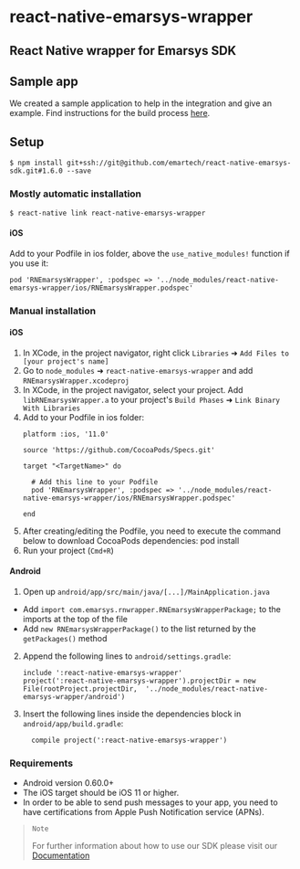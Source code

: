 
# react-native-emarsys-wrapper

## React Native wrapper for Emarsys SDK

## Sample app
We created a sample application to help in the integration and give an example. Find instructions for the build process <a href="https://github.com/emartech/react-native-emarsys-sdk/tree/master/sample" title="Sample app">here</a>.

## Setup

`$ npm install git+ssh://git@github.com/emartech/react-native-emarsys-sdk.git#1.6.0 --save`

### Mostly automatic installation

`$ react-native link react-native-emarsys-wrapper`

#### iOS

Add to your Podfile in ios folder, above the `use_native_modules!` function if you use it:
```
pod 'RNEmarsysWrapper', :podspec => '../node_modules/react-native-emarsys-wrapper/ios/RNEmarsysWrapper.podspec'
```


### Manual installation

#### iOS

1. In XCode, in the project navigator, right click `Libraries` ➜ `Add Files to [your project's name]`
2. Go to `node_modules` ➜ `react-native-emarsys-wrapper` and add `RNEmarsysWrapper.xcodeproj`
3. In XCode, in the project navigator, select your project. Add `libRNEmarsysWrapper.a` to your project's `Build Phases` ➜ `Link Binary With Libraries`
4. Add to your Podfile in ios folder:
  	```
	platform :ios, '11.0'

	source 'https://github.com/CocoaPods/Specs.git'

	target "<TargetName>" do
	
	  # Add this line to your Podfile
	  pod 'RNEmarsysWrapper', :podspec => '../node_modules/react-native-emarsys-wrapper/ios/RNEmarsysWrapper.podspec'
	  
	end
  	```	
5. After creating/editing the Podfile, you need to execute the command below to download CocoaPods dependencies: pod install
6. Run your project (`Cmd+R`)

#### Android

1. Open up `android/app/src/main/java/[...]/MainApplication.java`
  - Add `import com.emarsys.rnwrapper.RNEmarsysWrapperPackage;` to the imports at the top of the file
  - Add `new RNEmarsysWrapperPackage()` to the list returned by the `getPackages()` method
2. Append the following lines to `android/settings.gradle`:
  	```
  	include ':react-native-emarsys-wrapper'
  	project(':react-native-emarsys-wrapper').projectDir = new File(rootProject.projectDir, 	'../node_modules/react-native-emarsys-wrapper/android')
  	```
3. Insert the following lines inside the dependencies block in `android/app/build.gradle`:
  	```
      compile project(':react-native-emarsys-wrapper')
  	```

### Requirements

- Android version 0.60.0+
- The iOS target should be iOS 11 or higher.
- In order to be able to send push messages to your app, you need to have certifications from Apple Push Notification service (APNs).


> `Note`
>
> For further information about how to use our SDK please visit our [Documentation](https://github.com/emartech/react-native-emarsys-sdk/wiki "Wiki")
